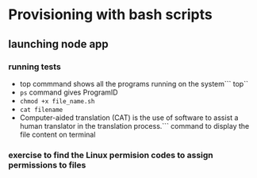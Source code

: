 # Provisioning with bash scripts 
## launching node app 
### running tests
- top commmand shows all the programs running on the system``` top``
- ```ps``` command gives ProgramID 
- ```chmod +x file_name.sh```
- ```cat filename ```
- Computer-aided translation (CAT) is the use of software to assist a human translator in the translation process.``` command to display the file content on terminal 

### exercise to find the Linux permision codes to assign permissions to files
